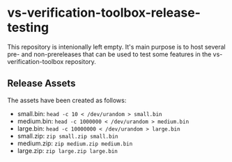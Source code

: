 # vs-verification-toolbox-release-testing
This repository is intenionally left empty.
It's main purpose is to host several pre- and non-prereleases that can be used to test some features in the vs-verification-toolbox repository.

## Release Assets
The assets have been created as follows:
- small.bin: `head -c 10 < /dev/urandom > small.bin`
- medium.bin: `head -c 1000000 < /dev/urandom > medium.bin`
- large.bin: `head -c 10000000 < /dev/urandom > large.bin`
- small.zip: `zip small.zip small.bin`
- medium.zip: `zip medium.zip medium.bin`
- large.zip: `zip large.zip large.bin`
